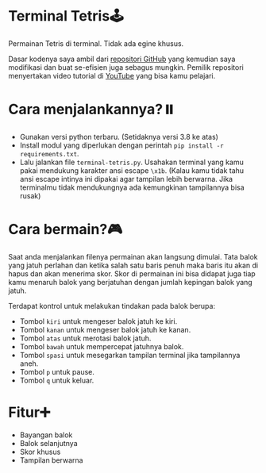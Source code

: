 # Terminal Tetris🕹️
Permainan Tetris di terminal. Tidak ada egine khusus.

Dasar kodenya saya ambil dari [repositori GitHub](https://github.com/techwithtim/Tetris-Game) yang kemudian saya modifikasi dan buat se-efisien juga sebagus mungkin. Pemilik repositori menyertakan video tutorial di [YouTube](https://www.youtube.com/watch?v=uoR4ilCWwKA&t=3s) yang bisa kamu pelajari.

# Cara menjalankannya?⏸️
- Gunakan versi python terbaru. (Setidaknya versi 3.8 ke atas)
- Install modul yang diperlukan dengan perintah `pip install -r requirements.txt`.
- Lalu jalankan file `terminal-tetris.py`. Usahakan terminal yang kamu pakai mendukung karakter ansi escape `\x1b`. (Kalau kamu tidak tahu ansi escape intinya ini dipakai agar tampilan lebih berwarna. Jika terminalmu tidak mendukungnya ada kemungkinan tampilannya bisa rusak)

# Cara bermain?🎮
Saat anda menjalankan filenya permainan akan langsung dimulai. Tata balok yang jatuh perlahan dan ketika salah satu baris penuh maka baris itu akan di hapus dan akan menerima skor. Skor di permainan ini bisa didapat juga tiap kamu menaruh balok yang berjatuhan dengan jumlah kepingan balok yang jatuh.

Terdapat kontrol untuk melakukan tindakan pada balok berupa:
- Tombol `kiri` untuk mengeser balok jatuh ke kiri.
- Tombol `kanan` untuk mengeser balok jatuh ke kanan.
- Tombol `atas` untuk merotasi balok jatuh.
- Tombol `bawah` untuk mempercepat jatuhnya balok.
- Tombol `spasi` untuk mesegarkan tampilan terminal jika tampilannya aneh.
- Tombol `p` untuk pause.
- Tombol `q` untuk keluar.

# Fitur➕
- Bayangan balok
- Balok selanjutnya
- Skor khusus
- Tampilan berwarna